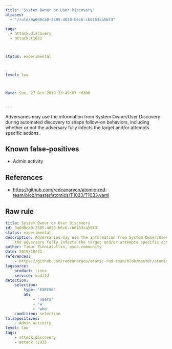 ```yaml
---
title: "System Owner or User Discovery"
aliases:
  - "/rule/9a0d8ca0-2385-4020-b6c6-cb6153ca56f3"

tags:
  - attack.discovery
  - attack.t1033



status: experimental



level: low



date: Sun, 27 Oct 2019 23:49:07 +0300


---
```


Adversaries may use the information from System Owner/User Discovery during automated discovery to shape follow-on behaviors, including whether or not the adversary fully infects the target and/or attempts specific actions.

<!--more-->


## Known false-positives

* Admin activity



## References

* https://github.com/redcanaryco/atomic-red-team/blob/master/atomics/T1033/T1033.yaml


## Raw rule
```yaml
title: System Owner or User Discovery
id: 9a0d8ca0-2385-4020-b6c6-cb6153ca56f3
status: experimental
description: Adversaries may use the information from System Owner/User Discovery during automated discovery to shape follow-on behaviors, including whether or not
    the adversary fully infects the target and/or attempts specific actions.
author: Timur Zinniatullin, oscd.community
date: 2019/10/21
references:
    - https://github.com/redcanaryco/atomic-red-team/blob/master/atomics/T1033/T1033.yaml
logsource:
    product: linux
    service: auditd
detection:
    selection:
        type: 'EXECVE'
        a0:
            - 'users'
            - 'w'
            - 'who'
    condition: selection
falsepositives:
    - Admin activity
level: low
tags:
    - attack.discovery
    - attack.t1033

```
